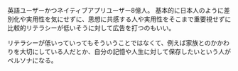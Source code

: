 英語ユーザーかつネイティブアプリユーザー8億人。
基本的に日本人のように差別化や実用性を気にせずに、思想に共感する人や実用性をそこまで重要視せずに比較的リテラシーが低いそうに対して広告を打つのもいい。

リテラシーが低いっていってもそういうことではなくて、例えば家族とのかかわりを大切にしている人だとか、自分の記憶や人生に対して保存したいという人がペルソナになる。